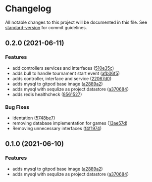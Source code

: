 # Changelog

All notable changes to this project will be documented in this file. See [standard-version](https://github.com/conventional-changelog/standard-version) for commit guidelines.

## 0.2.0 (2021-06-11)


### Features

* add controllers services and interfaces ([510e35c](https://github.com/yifan-ca/tournament-manager/commits/510e35cba924c2500fbc6990a31e993c2b9c5361))
* adds bull to handle tournament start event ([afb06f5](https://github.com/yifan-ca/tournament-manager/commits/afb06f569977ec7bec4aa584ff58072fac8811c1))
* adds controller, interface and service ([22067d0](https://github.com/yifan-ca/tournament-manager/commits/22067d0819e7e6acfd3c1bd8c80025a12f7bdc33))
* adds mysql to gitpod base image ([a2889a2](https://github.com/yifan-ca/tournament-manager/commits/a2889a2ca65321d7698ee671d33d77d6a9b86d9c))
* adds mysql with sequlize as project datastore ([a370684](https://github.com/yifan-ca/tournament-manager/commits/a3706845d08cd30510ab2cb75ad9adb74f10dcd4))
* adds redis healthcheck ([8561527](https://github.com/yifan-ca/tournament-manager/commits/8561527390bce96b806594e69f425f222679f659))


### Bug Fixes

* identation ([5748be7](https://github.com/yifan-ca/tournament-manager/commits/5748be72a109149646e448283909619c757c9262))
* removing database implementation for games ([13ae57d](https://github.com/yifan-ca/tournament-manager/commits/13ae57d2ffd63e728858b2c95b3a409a6137bca1))
* Removing unnecessary interfaces ([f4f1974](https://github.com/yifan-ca/tournament-manager/commits/f4f19746ec0de88f19442ce0a35400d3ef145b72))

## 0.1.0 (2021-06-10)


### Features

* adds mysql to gitpod base image ([a2889a2](https://github.com/yifan-ca/tournament-manager/commits/a2889a2ca65321d7698ee671d33d77d6a9b86d9c))
* adds mysql with sequlize as project datastore ([a370684](https://github.com/yifan-ca/tournament-manager/commits/a3706845d08cd30510ab2cb75ad9adb74f10dcd4))

